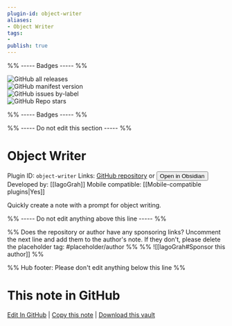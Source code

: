 ```yaml
---
plugin-id: object-writer
aliases:
- Object Writer
tags: 
- 
publish: true
---
```


%% ----- Badges ----- %%

![GitHub all releases](https://img.shields.io/github/downloads/IagoGrah/obsidian-object-writer/total?color=573E7A&logo=github&style=for-the-badge)   
![GitHub manifest version](https://img.shields.io/github/manifest-json/v/IagoGrah/obsidian-object-writer?color=573E7A&logo=github&style=for-the-badge)   
![GitHub issues by-label](https://img.shields.io/github/issues/IagoGrah/obsidian-object-writer/help%20wanted?color=573E7A&logo=github&style=for-the-badge)   
![GitHub Repo stars](https://img.shields.io/github/stars/IagoGrah/obsidian-object-writer?color=573E7A&logo=github&style=for-the-badge)

%% ----- Badges ----- %%

%% ----- Do not edit this section ----- %%

# Object Writer

Plugin ID: `object-writer`
Links: [GitHub repository](https://github.com/IagoGrah/obsidian-object-writer) or [<button id=HH>Open in Obsidian</button>](obsidian://show-plugin?id=object-writer)
Developed by: [[IagoGrah]]
Mobile compatible: [[Mobile-compatible plugins|Yes]]

Quickly create a note with a prompt for object writing.

%% ----- Do not edit anything above this line ----- %% 

%% Does the repository or author have any sponsoring links? Uncomment the next line and add them to the author's note. If they don't, please delete the placeholder tag: #placeholder/author %%
%% ![[IagoGrah#Sponsor this author]] %%

%% Hub footer: Please don't edit anything below this line %%

# This note in GitHub

<span class="git-footer">[Edit In GitHub](https://github.dev/obsidian-community/obsidian-hub/blob/main/02%20-%20Community%20Expansions/02.05%20All%20Community%20Expansions/Plugins/object-writer.md "git-hub-edit-note") | [Copy this note](https://raw.githubusercontent.com/obsidian-community/obsidian-hub/main/02%20-%20Community%20Expansions/02.05%20All%20Community%20Expansions/Plugins/object-writer.md "git-hub-copy-note") | [Download this vault](https://github.com/obsidian-community/obsidian-hub/archive/refs/heads/main.zip "git-hub-download-vault") </span>
